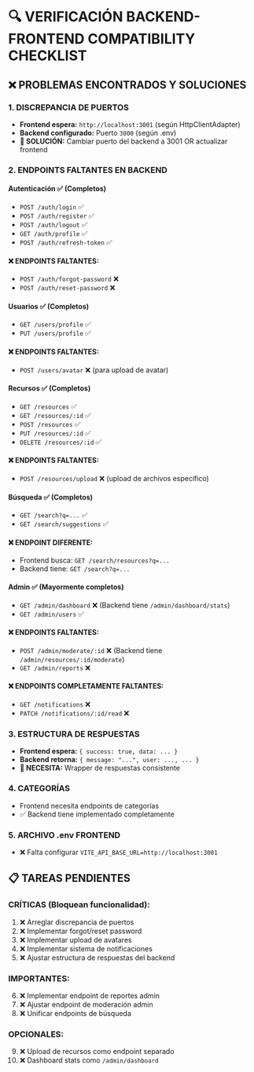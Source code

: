 # 🔍 VERIFICACIÓN BACKEND-FRONTEND COMPATIBILITY CHECKLIST

## ❌ PROBLEMAS ENCONTRADOS Y SOLUCIONES

### 1. **DISCREPANCIA DE PUERTOS**
- **Frontend espera:** `http://localhost:3001` (según HttpClientAdapter)
- **Backend configurado:** Puerto `3000` (según .env)
- **🔧 SOLUCIÓN:** Cambiar puerto del backend a 3001 OR actualizar frontend

### 2. **ENDPOINTS FALTANTES EN BACKEND**

#### Autenticación ✅ (Completos)
- `POST /auth/login` ✅
- `POST /auth/register` ✅ 
- `POST /auth/logout` ✅
- `GET /auth/profile` ✅
- `POST /auth/refresh-token` ✅

#### ❌ ENDPOINTS FALTANTES:
- `POST /auth/forgot-password` ❌
- `POST /auth/reset-password` ❌

#### Usuarios ✅ (Completos)
- `GET /users/profile` ✅
- `PUT /users/profile` ✅

#### ❌ ENDPOINTS FALTANTES:
- `POST /users/avatar` ❌ (para upload de avatar)

#### Recursos ✅ (Completos)
- `GET /resources` ✅
- `GET /resources/:id` ✅
- `POST /resources` ✅
- `PUT /resources/:id` ✅
- `DELETE /resources/:id` ✅

#### ❌ ENDPOINTS FALTANTES:
- `POST /resources/upload` ❌ (upload de archivos específico)

#### Búsqueda ✅ (Completos)
- `GET /search?q=...` ✅ 
- `GET /search/suggestions` ✅

#### ❌ ENDPOINT DIFERENTE:
- Frontend busca: `GET /search/resources?q=...`
- Backend tiene: `GET /search?q=...`

#### Admin ✅ (Mayormente completos)
- `GET /admin/dashboard` ❌ (Backend tiene `/admin/dashboard/stats`)
- `GET /admin/users` ✅

#### ❌ ENDPOINTS FALTANTES:
- `POST /admin/moderate/:id` ❌ (Backend tiene `/admin/resources/:id/moderate`)
- `GET /admin/reports` ❌

#### ❌ ENDPOINTS COMPLETAMENTE FALTANTES:
- `GET /notifications` ❌
- `PATCH /notifications/:id/read` ❌

### 3. **ESTRUCTURA DE RESPUESTAS**
- **Frontend espera:** `{ success: true, data: ... }`
- **Backend retorna:** `{ message: "...", user: ..., ... }`
- **🔧 NECESITA:** Wrapper de respuestas consistente

### 4. **CATEGORÍAS**
- Frontend necesita endpoints de categorías
- ✅ Backend tiene implementado completamente

### 5. **ARCHIVO .env FRONTEND**
- ❌ Falta configurar `VITE_API_BASE_URL=http://localhost:3001`

## 📋 TAREAS PENDIENTES

### CRÍTICAS (Bloquean funcionalidad):
1. ❌ Arreglar discrepancia de puertos
2. ❌ Implementar forgot/reset password
3. ❌ Implementar upload de avatares
4. ❌ Implementar sistema de notificaciones
5. ❌ Ajustar estructura de respuestas del backend

### IMPORTANTES:
6. ❌ Implementar endpoint de reportes admin
7. ❌ Ajustar endpoint de moderación admin
8. ❌ Unificar endpoints de búsqueda

### OPCIONALES:
9. ❌ Upload de recursos como endpoint separado
10. ❌ Dashboard stats como `/admin/dashboard`